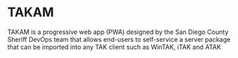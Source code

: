 # TAKAM
TAKAM is a progressive web app (PWA) designed by the San Diego County Sheriff DevOps team that allows end-users to self-service a server package that can be imported into any TAK client such as WinTAK, iTAK and ATAK
